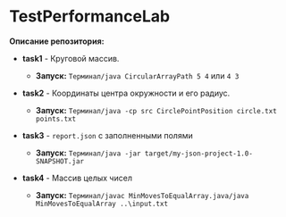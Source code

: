 # TestPerformanceLab

**Описание репозитория:**

- **task1** - Круговой массив.
  - **Запуск:** `Терминал/java CircularArrayPath 5 4` или `4 3`

- **task2** - Координаты центра окружности и его радиус.
  - **Запуск:** `Терминал/java -cp src CirclePointPosition circle.txt points.txt`

- **task3** - `report.json` с заполненными полями
  - **Запуск:** `Терминал/java -jar target/my-json-project-1.0-SNAPSHOT.jar`

- **task4** - Массив целых чисел
  - **Запуск:** `Терминал/javac MinMovesToEqualArray.java/java MinMovesToEqualArray ..\input.txt`
